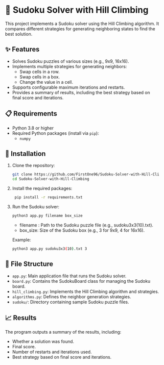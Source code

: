 # 🧩 Sudoku Solver with Hill Climbing

This project implements a Sudoku solver using the Hill Climbing algorithm. It compares different strategies for generating neighboring states to find the best solution.

## ✨ Features
- Solves Sudoku puzzles of various sizes (e.g., 9x9, 16x16).
- Implements multiple strategies for generating neighbors:
  - Swap cells in a row.
  - Swap cells in a box.
  - Change the value in a cell.
- Supports configurable maximum iterations and restarts.
- Provides a summary of results, including the best strategy based on final score and iterations.

## 📋 Requirements
- Python 3.8 or higher
- Required Python packages (install via `pip`):
  - `numpy`

## 🚀 Installation
1. Clone the repository:
   ```bash
   git clone https://github.com/FirstOne96/Sudoku-Solver-with-Hill-Climbing.git
   cd Sudoku-Solver-with-Hill-Climbing
   ```
2. Install the required packages:
   ```bash
    pip install -r requirements.txt
    ```
3. Run the Sudoku solver:
    ```bash
    python3 app.py filename box_size
    ```
   * filename : Path to the Sudoku puzzle file (e.g., sudoku3x3(10).txt).
   * box_size: Size of the Sudoku box (e.g., 3 for 9x9, 4 for 16x16).

   Example:
    ```bash
    python3 app.py sudoku3x3(10).txt 3
    ```

## 📂 File Structure
- `app.py`: Main application file that runs the Sudoku solver.
- `board.py`: Contains the SudokuBoard class for managing the Sudoku board.
- `hill_climbing.py`: Implements the Hill Climbing algorithm and strategies.
- `algorithms.py`: Defines the neighbor generation strategies.
- `sudoku/`: Directory containing sample Sudoku puzzle files.

## 📈 Results
The program outputs a summary of the results, including:  
* Whether a solution was found.
* Final score.
* Number of restarts and iterations used.
* Best strategy based on final score and iterations.
